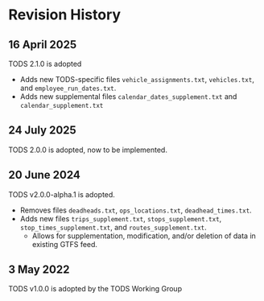# Revision History

## 16 April 2025
TODS 2.1.0 is adopted

* Adds new TODS-specific files `vehicle_assignments.txt`, `vehicles.txt`, and `employee_run_dates.txt`.
* Adds new supplemental files `calendar_dates_supplement.txt` and `calendar_supplement.txt`

## 24 July 2025

TODS 2.0.0 is adopted, now to be implemented.

## 20 June 2024

TODS v2.0.0-alpha.1 is adopted.

* Removes files `deadheads.txt`, `ops_locations.txt`, `deadhead_times.txt`.
* Adds new files `trips_supplement.txt`, `stops_supplement.txt`, `stop_times_supplement.txt`, and `routes_supplement.txt`.
    * Allows for supplementation, modification, and/or deletion of data in existing GTFS feed.

## 3 May 2022

TODS v1.0.0 is adopted by the TODS Working Group
